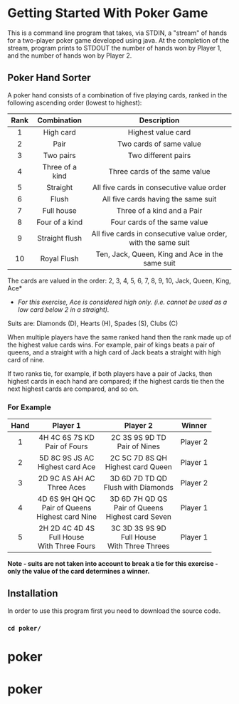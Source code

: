 # Getting Started With Poker Game

This is a command line program that takes, via STDIN, a "stream" of hands for a two-player poker game developed using java. At the completion of the stream, program prints to STDOUT the number of hands won by Player 1, and the number of hands won by Player 2.

## Poker Hand Sorter

A poker hand consists of a combination of five playing cards, ranked in the following ascending order (lowest to
highest):


| Rank |  Combination  |                Description                |
|:----:|:-------------:|:-----------------------------------------:|
|  1   | High card |Highest value card|
|  2   |   Pair    |Two cards of same value|
|  3   |   Two pairs   |Two different pairs|
|  4   |   Three of a kind    |Three cards of the same value|
|  5   |   Straight    |All five cards in consecutive value order|
|  6   |   Flush    |All five cards having the same suit|
|  7   |   Full house    |Three of a kind and a Pair|
|  8   |   Four of a kind    |Four cards of the same value|
|  9   |   Straight flush    |All five cards in consecutive value order, with the same suit|
|  10  |   Royal Flush    |Ten, Jack, Queen, King and Ace in the same suit|

The cards are valued in the order: 2, 3, 4, 5, 6, 7, 8, 9, 10, Jack, Queen, King, Ace*
* _For this exercise, Ace is considered high only. (i.e. cannot be used as a low card below 2 in a straight)._

Suits are: Diamonds (D), Hearts (H), Spades (S), Clubs (C)

When multiple players have the same ranked hand then the rank made up of the highest value cards wins. For example, pair of kings beats a pair of queens, and a straight with a high card of Jack beats a straight with high card of nine.

If two ranks tie, for example, if both players have a pair of Jacks, then highest cards in each hand are compared; if the highest cards tie then the next highest cards are compared, and so on.
### For Example


| Hand |Player 1|Player 2|Winner|
|:----:|:-------------:|:-----------------------------------------:|-----|
|  1   | 4H 4C 6S 7S KD <br/>Pair of Fours |2C 3S 9S 9D TD <br/>Pair of Nines|  Player 2   |
|  2   |   5D 8C 9S JS AC <br/>Highest card Ace    |2C 5C 7D 8S QH <br/>Highest card Queen|   Player 1  |
|  3   |   2D 9C AS AH AC <br/>Three Aces    |3D 6D 7D TD QD <br/>Flush with Diamonds|  Player 2   |
|  4   |   4D 6S 9H QH QC <br/>Pair of Queens <br/>Highest card Nine    |3D 6D 7H QD QS <br/>Pair of Queens <br/>Highest card Seven|  Player 1   |
|  5   |   2H 2D 4C 4D 4S <br/>Full House <br/>With Three Fours    |3C 3D 3S 9S 9D <br/>Full House <br/>With Three Threes|   Player 1  |

**Note - suits are not taken into account to break a tie for this exercise - only the value of the card determines a winner.**

## Installation

In order to use this program first you need to download the source code.

### `cd poker/`


# poker
# poker
